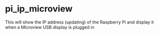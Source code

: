 # pi_ip_microview
This will show the IP address (updating) of the Raspberry Pi and display it when a Microview USB display is plugged in 
